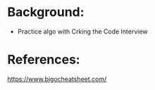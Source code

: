 # Background:
- Practice algo with Crking the Code Interview

# References:
https://www.bigocheatsheet.com/